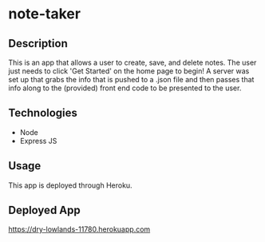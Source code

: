 # note-taker

## Description

This is an app that allows a user to create, save, and delete notes. The user just needs to click 'Get Started' on the home page to begin! A server was set up that grabs the info that is pushed to a .json file and then passes that info along to the (provided) front end code to be presented to the user.

## Technologies

- Node
- Express JS

## Usage

This app is deployed through Heroku.

## Deployed App

https://dry-lowlands-11780.herokuapp.com
